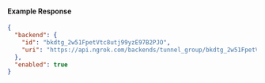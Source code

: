 <!-- Code generated for API Clients. DO NOT EDIT. -->
#### Example Response
```json
{
  "backend": {
    "id": "bkdtg_2w51FpetVtc8utj99yzE97B2PJO",
    "uri": "https://api.ngrok.com/backends/tunnel_group/bkdtg_2w51FpetVtc8utj99yzE97B2PJO"
  },
  "enabled": true
}
